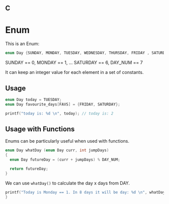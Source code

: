 ## C

# Enum 

This is an Enum:
```cpp
enum Day {SUNDAY, MONDAY, TUESDAY, WEDNESDAY, THURSDAY, FRIDAY , SATURDAY, DAY_NUM};
```
SUNDAY == 0, MONDAY == 1, ... SATURDAY == 6, DAY_NUM == 7

It can keep an integer value for each element in a set of constants. 

## Usage

```cpp
enum Day today = TUESDAY;
enum Day favourite_days[FAVS] = {FRIDAY, SATURDAY};

printf("today is: %d \n", today); // today is: 2
```

## Usage with Functions

Enums can be particularly useful when used with functions. 

```cpp
enum Day whatDay (enum Day curr, int jumpDays)
{
  enum Day futureDay = (curr + jumpDays) % DAY_NUM;

  return futureDay;
}
```
We can use ```whatDay()``` to calculate the day x days from DAY.
```cpp
printf("Today is Monday == 1. In 8 days it will be day: %d \n", whatDay(MONDAY, 8));
}
```
